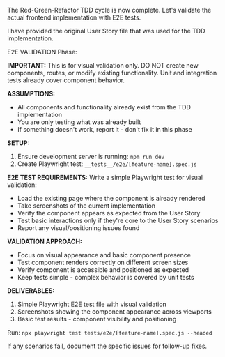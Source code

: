 The Red-Green-Refactor TDD cycle is now complete. Let's validate the actual frontend implementation with E2E tests.

I have provided the original User Story file that was used for the TDD implementation.

E2E VALIDATION Phase:

**IMPORTANT:** This is for visual validation only. DO NOT create new components, routes, or modify existing functionality. Unit and integration tests already cover component behavior.

**ASSUMPTIONS:**

- All components and functionality already exist from the TDD implementation
- You are only testing what was already built
- If something doesn't work, report it - don't fix it in this phase

**SETUP:**

1. Ensure development server is running: `npm run dev`
2. Create Playwright test: `__tests__/e2e/[feature-name].spec.js`

**E2E TEST REQUIREMENTS:**
Write a simple Playwright test for visual validation:

- Load the existing page where the component is already rendered
- Take screenshots of the current implementation
- Verify the component appears as expected from the User Story
- Test basic interactions only if they're core to the User Story scenarios
- Report any visual/positioning issues found

**VALIDATION APPROACH:**

- Focus on visual appearance and basic component presence
- Test component renders correctly on different screen sizes
- Verify component is accessible and positioned as expected
- Keep tests simple - complex behavior is covered by unit tests

**DELIVERABLES:**

1. Simple Playwright E2E test file with visual validation
2. Screenshots showing the component appearance across viewports
3. Basic test results - component visibility and positioning

Run: `npx playwright test tests/e2e/[feature-name].spec.js --headed`

If any scenarios fail, document the specific issues for follow-up fixes.
